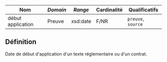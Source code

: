 | **Nom**           | ***Domain*** | ***Range*** | **Cardinalité** | **Qualificatifs**  |
| ----------------- | ------------ | ----------- | --------------- | ------------------ |
| début application | Preuve       | xsd:date    | F/NR            | `preuve`, `source` |

## Définition

Date de début d'application d'un texte réglementaire ou d'un contrat.